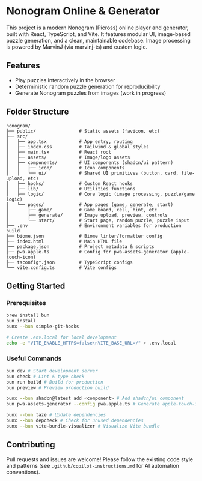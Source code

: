 # Nonogram Online & Generator

This project is a modern Nonogram (Picross) online player and generator, built with React, TypeScript, and Vite. It features modular UI, image-based puzzle generation, and a clean, maintainable codebase. Image processing is powered by MarvinJ (via marvinj-ts) and custom logic.

## Features
- Play puzzles interactively in the browser
- Deterministic random puzzle generation for reproducibility
- Generate Nonogram puzzles from images (work in progress)

## Folder Structure

```
nonogram/
├── public/                # Static assets (favicon, etc)
├── src/
│   ├── app.tsx            # App entry, routing
│   ├── index.css          # Tailwind & global styles
│   ├── main.tsx           # React root
│   ├── assets/            # Image/logo assets
│   ├── components/        # UI components (shadcn/ui pattern)
│   │   ├── icon/          # Icon components
│   │   └── ui/            # Shared UI primitives (button, card, file-upload, etc)
│   ├── hooks/             # Custom React hooks
│   ├── lib/               # Utilities functions
│   ├── logic/             # Core logic (image processing, puzzle/game logic)
│   └── pages/             # App pages (game, generate, start)
│       ├── game/          # Game board, cell, hint, etc
│       ├── generate/      # Image upload, preview, controls
│       └── start/         # Start page, random puzzle, puzzle input
├── .env                   # Environment variables for production build
├── biome.json             # Biome linter/formatter config
├── index.html             # Main HTML file
├── package.json           # Project metadata & scripts
├── pwa.apple.ts           # Config for pwa-assets-generator (apple-touch-icon)
├── tsconfig*.json         # TypeScript configs
└── vite.config.ts         # Vite configs
```

## Getting Started

### Prerequisites
```sh
brew install bun
bun install
bunx --bun simple-git-hooks

# Create .env.local for local development
echo -e "VITE_ENABLE_HTTPS=false\nVITE_BASE_URL=/" > .env.local
```

### Useful Commands
```sh
bun dev # Start development server
bun check # Lint & type check
bun run build # Build for production
bun preview # Preview production build

bunx --bun shadcn@latest add <component> # Add shadcn/ui component
bun pwa-assets-generator --config pwa.apple.ts # Generate apple-touch-icon

bunx --bun taze # Update dependencies
bunx --bun depcheck # Check for unused dependencies
bunx --bun vite-bundle-visualizer # Visualize Vite bundle
```

## Contributing

Pull requests and issues are welcome! Please follow the existing code style and patterns (see `.github/copilot-instructions.md` for AI automation conventions).

